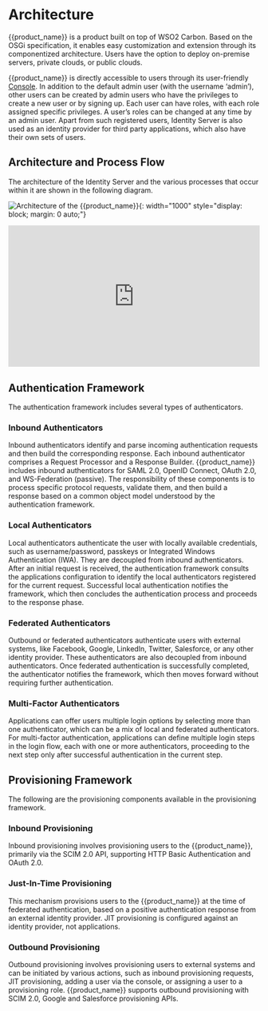 # Architecture

{{product_name}} is a product built on top of WSO2 Carbon. Based on the OSGi specification, it enables easy customization and extension through its componentized architecture. Users have the option to deploy on-premise servers, private clouds, or public clouds.

{{product_name}} is directly accessible to users through its user-friendly [Console]({{base_path}}/guides/your-is/manage-console-access/). In addition to the default admin user (with the username ‘admin’), other users can be created by admin users who have the privileges to create a new user or by signing up. Each user can have roles, with each role assigned specific privileges. A user’s roles can be changed at any time by an admin user. Apart from such registered users, Identity Server is also used as an identity provider for third party applications, which also have their own sets of users.

## Architecture and Process Flow

The architecture of the Identity Server and the various processes that occur within it are shown in the following diagram.

![Architecture of the {{product_name}}]({{base_path}}/assets/img/references/architecture-diagram.png){: width="1000" style="display: block; margin: 0 auto;"}

<div style="width: 100%; min-width: 300px; max-width: 700px; margin: auto;">
    <div style="position: relative; width: 100%; overflow: hidden; padding-top: 56.25%;">
        <iframe style="position: absolute; top: 0; left: 0; right: 0; width: 100%; height: 100%; border: none;" src="https://www.youtube.com/embed/ZnWnDZJ_c4o" width="560" height="315" allowfullscreen="allowfullscreen" allow="accelerometer; autoplay; clipboard-write; encrypted-media; gyroscope; picture-in-picture"></iframe>
    </div>
</div>

## Authentication Framework

The authentication framework includes several types of authenticators.

### Inbound Authenticators

Inbound authenticators identify and parse incoming authentication requests and then build the corresponding response. Each inbound authenticator comprises a Request Processor and a Response Builder. {{product_name}} includes inbound authenticators for SAML 2.0, OpenID Connect, OAuth 2.0, and WS-Federation (passive). The responsibility of these components is to process specific protocol requests, validate them, and then build a response based on a common object model understood by the authentication framework.

### Local Authenticators

Local authenticators authenticate the user with locally available credentials, such as username/password, passkeys or Integrated Windows Authentication (IWA). They are decoupled from inbound authenticators. After an initial request is received, the authentication framework consults the applications configuration to identify the local authenticators registered for the current request. Successful local authentication notifies the framework, which then concludes the authentication process and proceeds to the response phase.

### Federated Authenticators

Outbound or federated authenticators authenticate users with external systems, like Facebook, Google, LinkedIn, Twitter, Salesforce, or any other identity provider. These authenticators are also decoupled from inbound authenticators. Once federated authentication is successfully completed, the authenticator notifies the framework, which then moves forward without requiring further authentication.

### Multi-Factor Authenticators

Applications can offer users multiple login options by selecting more than one authenticator, which can be a mix of local and federated authenticators. For multi-factor authentication, applications can define multiple login steps in the login flow, each with one or more authenticators, proceeding to the next step only after successful authentication in the current step.

## Provisioning Framework

The following are the provisioning components available in the provisioning framework.

### Inbound Provisioning

Inbound provisioning involves provisioning users to the {{product_name}}, primarily via the SCIM 2.0 API, supporting HTTP Basic Authentication and OAuth 2.0.

### Just-In-Time Provisioning

This mechanism provisions users to the {{product_name}} at the time of federated authentication, based on a positive authentication response from an external identity provider. JIT provisioning is configured against an identity provider, not applications.

### Outbound Provisioning

Outbound provisioning involves provisioning users to external systems and can be initiated by various actions, such as inbound provisioning requests, JIT provisioning, adding a user via the console, or assigning a user to a provisioning role. {{product_name}} supports outbound provisioning with SCIM 2.0, Google and Salesforce provisioning APIs.
